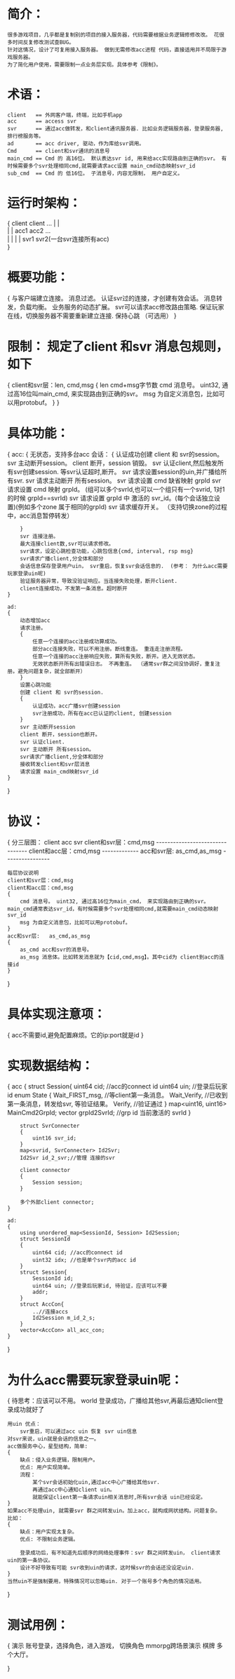 # 简介：
	很多游戏项目，几乎都是复制别的项目的接入服务器，代码需要根据业务逻辑修修改改。 花很多时间反复修改测试查BUG。
	针对这情况，设计了可复用接入服务器。 做到无需修改acc进程 代码，直接适用并不局限于游戏服务器。
	为了简化用户使用，需要限制一点业务层实现。具体参考《限制》。

# 术语：
	client 	 == 外网客户端，终端，比如手机app
	acc  	 == access svr
	svr  	 == 通过acc做转发，和client通讯服务器. 比如业务逻辑服务器，登录服务器, 排行榜服务等。
	ad   	 == acc driver, 驱动，作为库给svr调用。
	Cmd  	 == client和svr通讯的消息号
	main_cmd == Cmd 的 高16位。 默认表达svr id, 用来给acc实现路由到正确的svr。 有时候需要多个svr处理相同cmd,就需要请求acc设置 main_cmd动态映射svr_id
	sub_cmd  == Cmd 的 低16位。 子消息号，内容无限制， 用户自定义。 

# 运行时架构：
{
	client client ...
		|	 |																			
		|	 |
	  acc1	acc2  ...													
		|	|
		|   |
	  svr1 svr2(一台svr连接所有acc)							
}

# 概要功能：
{
	与客户端建立连接。
	消息过滤。 认证svr过的连接，才创建有效会话。
	消息转发，负载均衡。
	业务服务的动态扩展。 svr可以请求acc修改路由策略.
	保证玩家在线，切换服务器不需要重新建立连接.
	保持心跳 （可选用）
}

# 限制： 规定了client 和svr 消息包规则，如下
{
	client和svr层：len, cmd,msg
	{
		len cmd+msg字节数
		cmd 消息号。 uint32, 通过高16位叫main_cmd, 来实现路由到正确的svr。
		msg 为自定义消息包，比如可以用protobuf。
	}
}

# 具体功能：
{
	acc:
	{
		无状态，支持多台acc
		会话：
		{
			认证成功创建 client 和 svr的session。
			svr 主动断开session。
			client 断开，session 销毁。
			svr 认证client,然后触发所有svr创建session. 等svr认证超时,断开。
			svr 请求设置session的uin,并广播给所有svr.
			svr 请求主动断开 所有session。
			svr 请求设置 cmd 缺省映射 grpId
			svr 请求设置 cmd 映射 grpId。	(组可以多个svrId,也可以一个组只有一个svrid, 1对1的时候 grpId==svrId)
			svr 请求设置 grpId 中 激活的 svr_id。(每个会话独立设置)(例如多个zone 属于相同的grpId)
			svr 请求缓存开关。 （支持切换zone的过程中，acc消息暂停转发）
			
		}
		svr 连接注册。
		最大连接client数,svr可以请求修改。
		svr请求，设定心跳检查功能，心跳包信息{cmd, interval, rsp msg}
		svr请求广播client,分全体和部分
		会话信息保存登录用户uin， svr重启，恢复svr会话信息的.  (参考： 为什么acc需要玩家登录uin呢)
		验证服务器异常，导致没验证响应。当连接失败处理，断开client.
		client连接成功，不发第一条消息。超时断开
	}
	
	ad:
	{
		动态增加acc
		请求注册。
		{
			任意一个连接的acc注册成功算成功。
			部分acc连接失败，可以不用注册。断线重连。 重连走注册流程。
			任意一个连接的acc注册响应失败，算所有失败，断开。进入无效状态。
			无效状态断开所有出错误日志。 不再重连。 （通常svr群之间没协调好，重复注册。避免问题复杂，就全部断开）
		}
		设置心跳功能
		创建 client 和 svr的session. 
		{
			认证成功，acc广播svr创建session
			svr注册成功，所有在acc已认证的client, 创建session
		}
		svr 主动断开session
		client 断开，session也断开。
		svr 认证client.
		svr 主动断开 所有session。
		svr请求广播client,分全体和部分
		接收转发client和svr层消息
		请求设置 main_cmd映射svr_id
	}

}

# 协议：
{
	分三层图：
									client             acc                svr
	client和svr层：cmd,msg			  --------------------------------
	client和acc层：cmd,msg			  -------------
	acc和svr层:	as_cmd,as_msg					  		----------------

	每层协议说明
	client和svr层：cmd,msg
	client和acc层：cmd,msg
	{
		cmd 消息号。 uint32, 通过高16位为main_cmd， 来实现路由到正确的svr。 main_cmd通常表达svr_id，有时候需要多个svr处理相同cmd,就需要main_cmd动态映射svr_id
		msg 为自定义消息包，比如可以用protobuf。
	}
	acc和svr层:	as_cmd,as_msg
	{
		as_cmd acc和svr的消息号。
		as_msg 消息体。比如转发消息就为【cid,cmd,msg】。其中cid为 client到acc的连接id
	}
}

# 具体实现注意项：
{
	acc不需要id,避免配置麻烦。它的ip:port就是id
}

# 实现数据结构：
{
	acc
	{
		struct Session{
			uint64 cid; //acc的connect id
			uint64 uin; //登录后玩家id
			enum State
			{
				Wait_FIRST_msg, //等client第一条消息。
				Wait_Verify, //已收到第一条消息，转发给svr, 等验证结果。
				Verify, //验证通过
			}
			map<uint16, uint16> MainCmd2GrpId; 
			vector<uint16> grpId2SvrId; //grp id 当前激活的 svrId
		}
		
		struct SvrConnecter
		{
			uint16 svr_id;
		}
		map<svrid, SvrConnecter> Id2Svr;
		Id2Svr id_2_svr;//管理 连接的svr

		client connector
		{
			Session session;
		}

		多个外部client connector;
	}
	
	ad:
	{
		using unordered_map<SessionId, Session> Id2Session;
		struct SessionId
		{
			uint64 cid; //acc的connect id
			uint32 idx; //也是单个svr内的acc id
		}
		struct Session{
			SessionId id;
			uint64 uin; //登录后玩家id, 待验证，应该可以不要
			addr;
		}
		struct AccCon{
			..//连接accs
			Id2Session m_id_2_s;
		} 
		vector<AccCon> all_acc_con;
	}

}

# 为什么acc需要玩家登录uin呢： 
{
	待思考：应该可以不用。 world 登录成功，广播给其他svr,再最后通知client登录成功就好了

	用uin 优点：
		svr重启，可以通过acc uin 恢复 svr uin信息
	对svr来说，uin就是会话的信息之一。
	acc做服务中心，星型结构，简单:
	{
		缺点：侵入业务逻辑，限制用户。
		优点: 用户实现简单。
		流程：
			某个svr会话初始化uin,通过acc中心广播给其他svr. 
			再通过acc中心通知client uin。
			就能保证client第一条请求uin相关消息时,所有svr会话 uin已经设定。
	}
	如果acc不处理uin, 就需要svr 群之间转发uin。加上acc，就构成网状结构。问题复杂。  比如：
	{
		缺点：用户实现太复杂。
		优点: 不限制业务逻辑。

		登录成功后，有不知道先后顺序的网络处理事件：svr 群之间转发uin， client请求uin的第一条协议。 
		设计不好导致有可能 svr收到uin的请求，这时候svr的会话还没设定uin.
	}
	当然uin不是强制要用，特殊情况可以忽略uin. 对于一个账号多个角色的情况适用。
}

# 测试用例：
{
	演示 账号登录，选择角色，进入游戏， 切换角色
	mmorpg跨场景演示
	棋牌 多个大厅。

}


